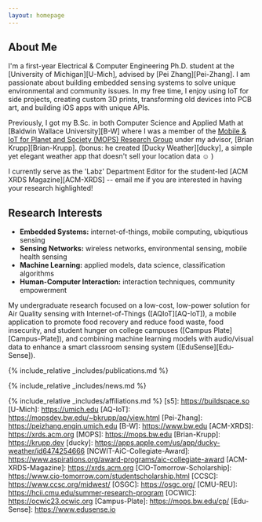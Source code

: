 ```yaml
---
layout: homepage
---
```


## About Me

I'm a first-year Electrical & Computer Engineering Ph.D. student at the [University of Michigan][U-Mich], advised by [Pei Zhang][Pei-Zhang]. I am passionate about building embedded sensing systems to solve unique environmental and community issues. In my free time, I enjoy using IoT for side projects, creating custom 3D prints, transforming old devices into PCB art, and building iOS apps with unique APIs.

Previously, I got my B.Sc. in both Computer Science and Applied Math at [Baldwin Wallace University][B-W] where I was a member of the [Mobile & IoT for Planet and Society (MOPS) Research Group](images/research/mops-archive.pdf) under my advisor, [Brian Krupp][Brian-Krupp]. (bonus: he created [Ducky Weather][ducky], a simple yet elegant weather app that doesn't sell your location data ☺ )

 I currently serve as the 'Labz' Department Editor for the student-led [ACM XRDS Magazine][ACM-XRDS] -- email me if you are interested in having your research highlighted!

## Research Interests

- **Embedded Systems:** internet-of-things, mobile computing, ubiqutious sensing
- **Sensing Networks:** wireless networks, environmental sensing, mobile health sensing
- **Machine Learning:** applied models, data science, classification algorithms
- **Human-Computer Interaction:** interaction techniques, community empowerment

My undergraduate research focused on a low-cost, low-power solution for Air Quality sensing with Internet-of-Things ([AQIoT][AQ-IoT]), a mobile application to promote food recovery and reduce food waste, food insecurity, and student hunger on college campuses ([Campus Plate][Campus-Plate]), and combining machine learning models with audio/visual data to enhance a smart classroom sensing system ([EduSense][Edu-Sense]).


{% include_relative _includes/publications.md %}

{% include_relative _includes/news.md %}

{% include_relative _includes/affiliations.md %}
[s5]: https://buildspace.so
[U-Mich]: https://umich.edu
[AQ-IoT]: https://mopsdev.bw.edu/~bkrupp/aq/view.html
[Pei-Zhang]: https://peizhang.engin.umich.edu
[B-W]: https://www.bw.edu
[ACM-XRDS]: https://xrds.acm.org
[MOPS]: https://mops.bw.edu
[Brian-Krupp]: https://krupp.dev
[ducky]: https://apps.apple.com/us/app/ducky-weather/id6474254666
[NCWIT-AiC-Collegiate-Award]: https://www.aspirations.org/award-programs/aic-collegiate-award 
[ACM-XRDS-Magazine]: https://xrds.acm.org
[CIO-Tomorrow-Scholarship]: https://www.cio-tomorrow.com/studentscholarship.html
[CCSC]: https://www.ccsc.org/midwest/
[OSGC]: https://osgc.org/
[CMU-REU]: https://hcii.cmu.edu/summer-research-program
[OCWIC]: https://ocwic23.ocwic.org
[Campus-Plate]: https://mops.bw.edu/cp/
[Edu-Sense]: https://www.edusense.io
